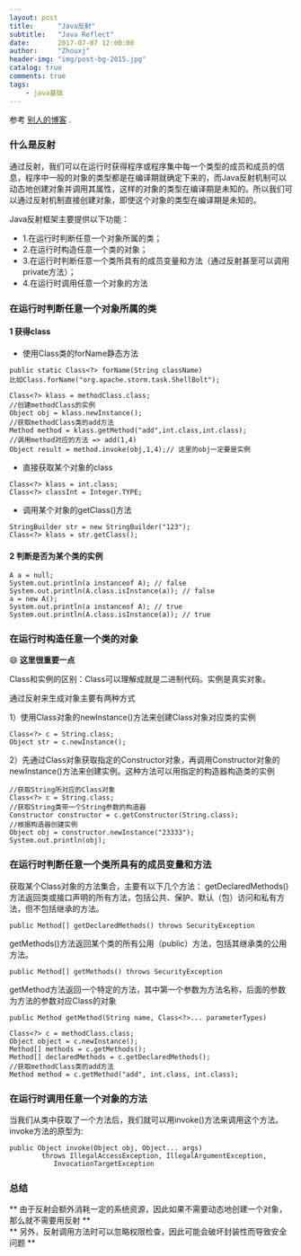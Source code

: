 ```yaml
---
layout: post
title:      "Java反射"
subtitle:   "Java Reflect"
date:       2017-07-07 12:00:00
author:     "Zhouxj"
header-img: "img/post-bg-2015.jpg"
catalog: true
comments: true
tags:
    - java基础
---
```

参考 [别人的博客](http://www.sczyh30.com/posts/Java/java-reflection-1/) .



### 什么是反射

通过反射，我们可以在运行时获得程序或程序集中每一个类型的成员和成员的信息，程序中一般的对象的类型都是在编译期就确定下来的，而Java反射机制可以动态地创建对象并调用其属性，这样的对象的类型在编译期是未知的。所以我们可以通过反射机制直接创建对象，即使这个对象的类型在编译期是未知的。

Java反射框架主要提供以下功能：

- 1.在运行时判断任意一个对象所属的类；
- 2.在运行时构造任意一个类的对象；
- 3.在运行时判断任意一个类所具有的成员变量和方法（通过反射甚至可以调用private方法）；
- 4.在运行时调用任意一个对象的方法

### 在运行时判断任意一个对象所属的类

#### 1 获得class

*  使用Class类的forName静态方法
```
public static Class<?> forName(String className)
比如Class.forName("org.apache.storm.task.ShellBolt");
```
```
Class<?> klass = methodClass.class;
//创建methodClass的实例
Object obj = klass.newInstance();
//获取methodClass类的add方法
Method method = klass.getMethod("add",int.class,int.class);
//调用method对应的方法 => add(1,4)
Object result = method.invoke(obj,1,4);// 这里的obj一定要是实例
```


*  直接获取某个对象的class

```
Class<?> klass = int.class;
Class<?> classInt = Integer.TYPE;
```

*  调用某个对象的getClass()方法

```
StringBuilder str = new StringBuilder("123");
Class<?> klass = str.getClass();
```
#### 2 判断是否为某个类的实例
```
A a = null;
System.out.println(a instanceof A); // false
System.out.println(A.class.isInstance(a)); // false
a = new A();
System.out.println(a instanceof A); // true
System.out.println(A.class.isInstance(a)); // true
```

### 在运行时构造任意一个类的对象

​:smile:   **这里很重要一点**

Class和实例的区别：Class可以理解成就是二进制代码。实例是真实对象。

通过反射来生成对象主要有两种方式

1）使用Class对象的newInstance()方法来创建Class对象对应类的实例
```
Class<?> c = String.class;
Object str = c.newInstance();
```
2）先通过Class对象获取指定的Constructor对象，再调用Constructor对象的newInstance()方法来创建实例。这种方法可以用指定的构造器构造类的实例
```
//获取String所对应的Class对象
Class<?> c = String.class;
//获取String类带一个String参数的构造器
Constructor constructor = c.getConstructor(String.class);
//根据构造器创建实例
Object obj = constructor.newInstance("23333");
System.out.println(obj);
```

### 在运行时判断任意一个类所具有的成员变量和方法

获取某个Class对象的方法集合，主要有以下几个方法：
getDeclaredMethods()方法返回类或接口声明的所有方法，包括公共、保护、默认（包）访问和私有方法，但不包括继承的方法。

```
public Method[] getDeclaredMethods() throws SecurityException
```

getMethods()方法返回某个类的所有公用（public）方法，包括其继承类的公用方法。

```
public Method[] getMethods() throws SecurityException
```

getMethod方法返回一个特定的方法，其中第一个参数为方法名称，后面的参数为方法的参数对应Class的对象

```
public Method getMethod(String name, Class<?>... parameterTypes)
```
```
Class<?> c = methodClass.class;
Object object = c.newInstance();
Method[] methods = c.getMethods();
Method[] declaredMethods = c.getDeclaredMethods();
//获取methodClass类的add方法
Method method = c.getMethod("add", int.class, int.class);
```
### 在运行时调用任意一个对象的方法

当我们从类中获取了一个方法后，我们就可以用invoke()方法来调用这个方法。invoke方法的原型为:

```
public Object invoke(Object obj, Object... args)
        throws IllegalAccessException, IllegalArgumentException,
           InvocationTargetException
```

### 总结
** 由于反射会额外消耗一定的系统资源，因此如果不需要动态地创建一个对象，那么就不需要用反射 ** <br>
** 另外，反射调用方法时可以忽略权限检查，因此可能会破坏封装性而导致安全问题 **